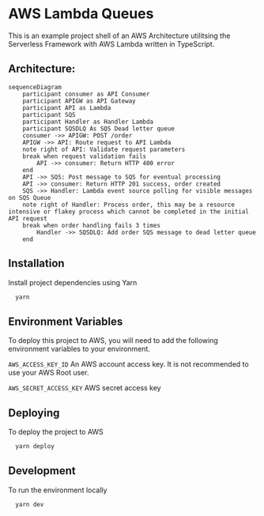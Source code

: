 
# AWS Lambda Queues

This is an example project shell of an AWS Architecture utilitsing the Serverless Framework with AWS Lambda written in TypeScript.

## Architecture:

```mermaid
sequenceDiagram
    participant consumer as API Consumer
    participant APIGW as API Gateway
    participant API as Lambda
    participant SQS
    participant Handler as Handler Lambda
    participant SQSDLQ As SQS Dead letter queue
    consumer ->> APIGW: POST /order
    APIGW ->> API: Route request to API Lambda
    note right of API: Validate request parameters
    break when request validation fails
        API ->> consumer: Return HTTP 400 error
    end
    API ->> SQS: Post message to SQS for eventual processing
    API ->> consumer: Return HTTP 201 success, order created
    SQS ->> Handler: Lambda event source polling for visible messages on SQS Queue
    note right of Handler: Process order, this may be a resource intensive or flakey process which cannot be completed in the initial API request
    break when order handling fails 3 times
        Handler ->> SQSDLQ: Add order SQS message to dead letter queue
    end
```

## Installation

Install project dependencies using Yarn

```bash
  yarn
```
    
## Environment Variables

To deploy this project to AWS, you will need to add the following environment variables to your environment.

`AWS_ACCESS_KEY_ID` An AWS account access key. It is not recommended to use your AWS Root user.

`AWS_SECRET_ACCESS_KEY` AWS secret access key


## Deploying

To deploy the project to AWS

```bash
  yarn deploy
```

## Development

To run the environment locally

```bash
  yarn dev
```
